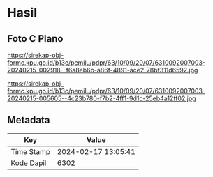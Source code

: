 # Hasil

## Foto C Plano

https://sirekap-obj-formc.kpu.go.id/b13c/pemilu/pdpr/63/10/09/20/07/6310092007003-20240215-002918--f6a8eb6b-a86f-4891-ace2-78bf311d6592.jpg

https://sirekap-obj-formc.kpu.go.id/b13c/pemilu/pdpr/63/10/09/20/07/6310092007003-20240215-005605--4c23b780-f7b2-4ff1-9d1c-25eb4a12ff02.jpg


## Metadata

| Key        | Value               |
| ---------- | ------------------- |
| Time Stamp | 2024-02-17 13:05:41 |
| Kode Dapil | 6302                |



